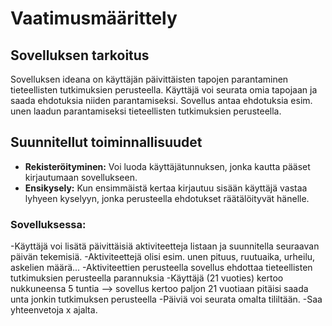 # Vaatimusmäärittely
## Sovelluksen tarkoitus

Sovelluksen ideana on käyttäjän päivittäisten tapojen parantaminen tieteellisten tutkimuksien perusteella. Käyttäjä voi seurata omia tapojaan ja saada ehdotuksia niiden parantamiseksi. Sovellus antaa ehdotuksia esim. unen laadun parantamiseksi tieteellisten tutkimuksien perusteella.

## Suunnitellut toiminnallisuudet
- **Rekisteröityminen:** Voi luoda käyttäjätunnuksen, jonka kautta pääset kirjautumaan sovellukseen. 
- **Ensikysely:** Kun ensimmäistä kertaa kirjautuu sisään käyttäjä vastaa lyhyeen kyselyyn, jonka perusteella ehdotukset räätälöityvät hänelle.
### Sovelluksessa:
-Käyttäjä voi lisätä päivittäisiä aktiviteetteja listaan ja suunnitella seuraavan päivän tekemisiä.
    -Aktiviteettejä olisi esim. unen pituus, ruutuaika, urheilu, askelien määrä... 
-Aktiviteettien perusteella sovellus ehdottaa tieteellisten tutkimuksien perusteella parannuksia
    -Käyttäjä (21 vuoties) kertoo nukkuneensa 5 tuntia --> sovellus kertoo paljon 21 vuotiaan pitäisi saada unta jonkin tutkimuksen perusteella
-Päiviä voi seurata omalta tililtään.
-Saa yhteenvetoja x ajalta.


